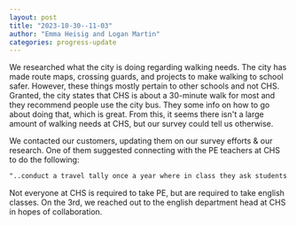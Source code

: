 ```yaml
---
layout: post
title: "2023-10-30--11-03"
author: "Emma Heisig and Logan Martin"
categories: progress-update
---
```


We researched what the city is doing regarding walking needs. The city has made route maps, crossing guards, and projects to make walking to school safer. However, these things mostly pertain to other schools and not CHS. Granted, the city states that CHS is about a 30-minute walk for most and they recommend people use the city bus. They some info on how to go about doing that, which is great. From this, it seems there isn't a large amount of walking needs at CHS, but our survey could tell us otherwise.

We contacted our customers, updating them on our survey efforts & our research. One of them suggested connecting with the PE teachers at CHS to do the following:

```markdown
"..conduct a travel tally once a year where in class they ask students to raise their hands if they walk, bike, bus, etc... and then record the data manually. Or maybe [yall] could go in the PE classroom and do this with the permission of the school."
```

Not everyone at CHS is required to take PE, but are required to take english classes. On the 3rd, we reached out to the english department head at CHS in hopes of collaboration.
